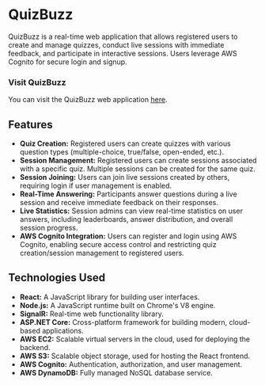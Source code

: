 # QuizBuzz

QuizBuzz is a real-time web application that allows registered users to create and manage quizzes, conduct live sessions with immediate feedback, and participate in interactive sessions. Users leverage AWS Cognito for secure login and signup.

### Visit QuizBuzz

You can visit the QuizBuzz web application [here](http://quizbuzz-frontend.s3-website-us-east-1.amazonaws.com/).

## Features

- **Quiz Creation:** Registered users can create quizzes with various question types (multiple-choice, true/false, open-ended, etc.).
- **Session Management:** Registered users can create sessions associated with a specific quiz. Multiple sessions can be created for the same quiz.
- **Session Joining:** Users can join live sessions created by others, requiring login if user management is enabled.
- **Real-Time Answering:** Participants answer questions during a live session and receive immediate feedback on their responses.
- **Live Statistics:** Session admins can view real-time statistics on user answers, including leaderboards, answer distribution, and overall session progress.
- **AWS Cognito Integration:** Users can register and login using AWS Cognito, enabling secure access control and restricting quiz creation/session management to registered users.

## Technologies Used

- **React:** A JavaScript library for building user interfaces. 
- **Node.js:** A JavaScript runtime built on Chrome's V8 engine. 
- **SignalR:** Real-time web functionality library.
- **ASP.NET Core:** Cross-platform framework for building modern, cloud-based applications.
- **AWS EC2:** Scalable virtual servers in the cloud, used for deploying the backend. 
- **AWS S3:** Scalable object storage, used for hosting the React frontend.
- **AWS Cognito:** Authentication, authorization, and user management. 
- **AWS DynamoDB:** Fully managed NoSQL database service.




